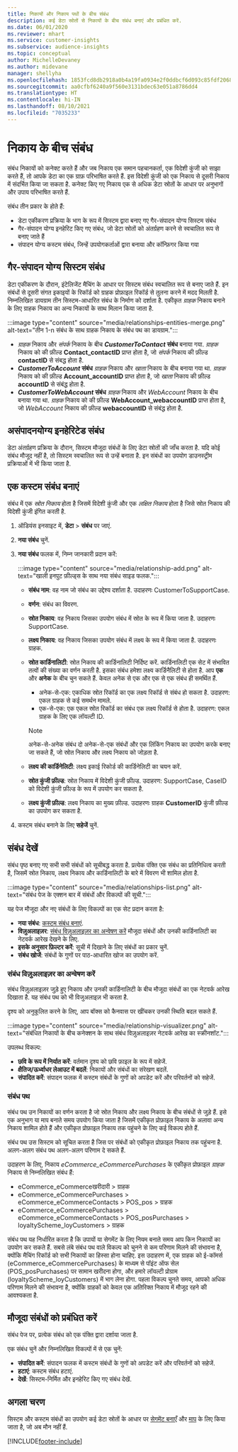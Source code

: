 ```yaml
---
title: निकायों और निकाय पथों के बीच संबंध
description: कई डेटा स्रोतों से निकायों के बीच संबंध बनाएं और प्रबंधित करें.
ms.date: 06/01/2020
ms.reviewer: mhart
ms.service: customer-insights
ms.subservice: audience-insights
ms.topic: conceptual
author: MichelleDevaney
ms.author: midevane
manager: shellyha
ms.openlocfilehash: 1853fcd8db2918a0b4a19fa0934e2f0ddbcf6d093c85fdf2068a13f954035dec
ms.sourcegitcommit: aa0cfbf6240a9f560e3131bdec63e051a8786dd4
ms.translationtype: HT
ms.contentlocale: hi-IN
ms.lasthandoff: 08/10/2021
ms.locfileid: "7035233"
---
```

# <a name="relationships-between-entities"></a>निकाय के बीच संबंध

संबंध निकायों को कनेक्ट करते हैं और जब निकाय एक समान पहचानकर्ता, एक विदेशी कुंजी को साझा करते हैं, तो आपके डेटा का एक ग्राफ़ परिभाषित करते हैं. इस विदेशी कुंजी को एक निकाय से दूसरी निकाय में संदर्भित किया जा सकता है. कनेक्ट किए गए निकाय एक से अधिक डेटा स्रोतों के आधार पर अनुभागों और उपाय परिभाषित करते हैं.

संबंध तीन प्रकार के होते हैं: 
- डेटा एकीकरण प्रक्रिया के भाग के रूप में सिस्टम द्वारा बनाए गए गैर-संपादन योग्य सिस्टम संबंध
- गैर-संपादन योग्य इनहेरिट किए गए संबंध, जो डेटा स्रोतों को अंतर्ग्रहण करने से स्वचालित रूप से बनाए जाते हैं 
- संपादन योग्य कस्टम संबंध, जिन्हें उपयोगकर्ताओं द्वारा बनाया और कॉन्फ़िगर किया गया

## <a name="non-editable-system-relationships"></a>गैर-संपादन योग्य सिस्टम संबंध

डेटा एकीकरण के दौरान, इंटेलिजेंट मैचिंग के आधार पर सिस्टम संबंध स्वचालित रूप से बनाए जाते हैं. इन संबंधों से दूसरी संगत इकाइयों के रिकॉर्ड को ग्राहक प्रोफ़ाइल रिकॉर्ड से तुलना करने में मदद मिलती है. निम्नलिखित डायग्राम तीन सिस्टम-आधारित संबंध के निर्माण को दर्शाता है. एकीकृत *ग्राहक* निकाय बनाने के लिए ग्राहक निकाय का अन्य निकायों के साथ मिलान किया जाता है.

:::image type="content" source="media/relationships-entities-merge.png" alt-text="तीन 1-n संबंध के साथ ग्राहक निकाय के संबंध पथ का डायग्राम.":::

- *ग्राहक* निकाय और *संपर्क* निकाय के बीच ***CustomerToContact* संबंध** बनाया गया. *ग्राहक* निकाय को की फ़ील्ड **Contact_contactID** प्राप्त होता है, जो *संपर्क* निकाय की फ़ील्ड **contactID** से संबद्ध होता है.
- ***CustomerToAccount* संबंध** *ग्राहक* निकाय और *खाता* निकाय के बीच बनाया गया था. *ग्राहक* निकाय को की फ़ील्ड **Account_accountID** प्राप्त होता है, जो *खाता* निकाय की फ़ील्ड **accountID** से संबंद्ध होता है.
- ***CustomerToWebAccount* संबंध** *ग्राहक* निकाय और *WebAccount* निकाय के बीच बनाया गया था. *ग्राहक* निकाय को की फ़ील्ड **WebAccount_webaccountID** प्राप्त होता है, जो *WebAccount* निकाय की फ़ील्ड **webaccountID** से संबंद्ध होता है.

## <a name="non-editable-inherited-relationships"></a>असंपादनयोग्य इनहेरिटेड संबंध

डेटा अंतर्ग्रहण प्रक्रिया के दौरान, सिस्टम मौजूदा संबंधों के लिए डेटा स्रोतों की जाँच करता है. यदि कोई संबंध मौजूद नहीं है, तो सिस्टम स्वचालित रूप से उन्हें बनाता है. इन संबंधों का उपयोग डाउनस्ट्रीम प्रक्रियाओं में भी किया जाता है.

## <a name="create-a-custom-relationship"></a>एक कस्टम संबंध बनाएं

संबंध में एक *स्रोत निकाय* होता है जिसमें विदेशी कुंजी और एक *लक्षित निकाय* होता है जिसे स्रोत निकाय की विदेशी कुंजी इंगित करती है. 

1. ऑडियंस इनसाइट में, **डेटा** > **संबंध** पर जाएं.

2. **नया संबंध** चुनें.

3. **नया संबंध** फलक में, निम्न जानकारी प्रदान करें:

   :::image type="content" source="media/relationship-add.png" alt-text="खाली इनपुट फ़ील्ड्स के साथ नया संबंध साइड फलक.":::

   - **संबंध नाम**: वह नाम जो संबंध का उद्देश्य दर्शाता है. उदाहरणः CustomerToSupportCase.
   - **वर्णन**: संबंध का विवरण.
   - **स्रोत निकाय**: वह निकाय जिसका उपयोग संबंध में स्रोत के रूप में किया जाता है. उदाहरणः SupportCase.
   - **लक्ष्य निकाय**: वह निकाय जिसका उपयोग संबंध में लक्ष्य के रूप में किया जाता है. उदाहरणः ग्राहक.
   - **स्रोत कार्डिनालिटी**: स्रोत निकाय की कार्डिनालिटी निर्दिष्ट करें. कार्डिनालिटी एक सेट में संभावित तत्वों की संख्या का वर्णन करती है. इसका संबंध हमेशा लक्ष्य कार्डिनैलिटी से होता है. आप **एक** और **अनेक** के बीच चुन सकते हैं. केवल अनेक से एक और एक से एक संबंध ही समर्थित हैं.  
     - अनेक-से-एक: एकाधिक स्रोत रिकॉर्ड का एक लक्ष्य रिकॉर्ड से संबंध हो सकता है. उदाहरण: एकल ग्राहक से कई समर्थन मामले.
     - एक-से-एक: एक एकल स्रोत रिकॉर्ड का संबंध एक लक्ष्य रिकॉर्ड से होता है. उदाहरण: एकल ग्राहक के लिए एक लॉयल्टी ID.

     > [!NOTE]
     > अनेक-से-अनेक संबंध दो अनेक-से-एक संबंधों और एक लिंकिंग निकाय का उपयोग करके बनाए जा सकते हैं, जो स्रोत निकाय और लक्ष्य निकाय को जोड़ता है.

   - **लक्ष्य की कार्डिनेलिटी**: लक्ष्य इकाई रिकोर्ड की कार्डिनेलिटी का चयन करें. 
   - **स्रोत कुंजी फ़ील्ड**: स्रोत निकाय में विदेशी कुंजी फ़ील्ड. उदाहरण: SupportCase, CaseID को विदेशी कुंजी फ़ील्ड के रूप में उपयोग कर सकता है.
   - **लक्ष्य कुंजी फ़ील्ड**: लक्ष्य निकाय का मुख्य फ़ील्ड. उदाहरणः ग्राहक **CustomerID** कुंजी फ़ील्ड का उपयोग कर सकता है.

4. कस्टम संबंध बनाने के लिए **सहेजें** चुनें.

## <a name="view-relationships"></a>संबंध देखें

संबंध पृष्ठ बनाए गए सभी सभी संबंधों को सूचीबद्ध करता है. प्रत्येक पंक्ति एक संबंध का प्रतिनिधित्व करती है, जिसमें स्रोत निकाय, लक्ष्य निकाय और कार्डिनालिटी के बारे में विवरण भी शामिल होता है. 

:::image type="content" source="media/relationships-list.png" alt-text="संबंध पेज के एक्शन बार में संबंधों और विकल्पों की सूची.":::

यह पेज मौजूदा और नए संबंधों के लिए विकल्पों का एक सेट प्रदान करता है: 
- **नया संबंध**: [कस्टम संबंध बनाएं](#create-a-custom-relationship).
- **विज़ुअलाइज़र**: [संबंध विज़ुअलाइज़र का अन्वेषण करें](#explore-the-relationship-visualizer) मौजूदा संबंधों और उनकी कार्डिनालिटी का नेटवर्क आरेख देखने के लिए.
- **इसके अनुसार फ़िल्टर करें**: सूची में दिखाने के लिए संबंधों का प्रकार चुनें.
- **संबंध खोजें**: संबंधों के गुणों पर पाठ-आधारित खोज का उपयोग करें.

### <a name="explore-the-relationship-visualizer"></a>संबंध विज़ुअलाइज़र का अन्वेषण करें

संबंध विज़ुअलाइज़र जुड़े हुए निकाय और उनकी कार्डिनालिटी के बीच मौजूदा संबंधों का एक नेटवर्क आरेख दिखाता है. यह संबंध पथ को भी विजुअलाइज़ भी करता है.

दृश्य को अनुकूलित करने के लिए, आप बॉक्स को कैनवास पर खींचकर उनकी स्थिति बदल सकते हैं.

:::image type="content" source="media/relationship-visualizer.png" alt-text="संबंधित निकायों के बीच कनेक्शन के साथ संबंध विज़ुअलाइज़र नेटवर्क आरेख का स्क्रीनशॉट.":::

उपलब्ध विकल्प: 
- **छवि के रूप में निर्यात करें**: वर्तमान दृश्य को छवि फ़ाइल के रूप में सहेजें.
- **क्षैतिज/ऊर्ध्वाधर लेआउट में बदलें**: निकायों और संबंधों का संरेखण बदलें.
- **संपादित करें**: संपादन फलक में कस्टम संबंधों के गुणों को अपडेट करें और परिवर्तनों को सहेजें.

### <a name="relationship-path"></a>संबंध पथ

संबंध पथ उन निकायों का वर्णन करता है जो स्रोत निकाय और लक्ष्य निकाय के बीच संबंधों से जुड़े हैं. इसे एक अनुभाग या माप बनाते समय उपयोग किया जाता है जिसमें एकीकृत प्रोफ़ाइल निकाय के अलावा अन्य निकाय शामिल होते हैं और एकीकृत प्रोफ़ाइल निकाय तक पहुंचने के लिए कई विकल्प होते हैं.

संबंध पथ उस सिस्टम को सूचित करता है जिस पर संबंधों को एकीकृत प्रोफ़ाइल निकाय तक पहुंचना है. अलग-अलग संबंध पथ अलग-अलग परिणाम दे सकते हैं.

उदाहरण के लिए, निकाय *eCommerce_eCommercePurchases* के एकीकृत प्रोफ़ाइल *ग्राहक* निकाय से निम्नलिखित संबंध हैं:

- eCommerce_eCommerceखरीदारी > ग्राहक
- eCommerce_eCommercePurchases > eCommerce_eCommerceContacts > POS_pos > ग्राहक
- eCommerce_eCommercePurchases > eCommerce_eCommerceContacts > POS_posPurchases > loyaltyScheme_loyCustomers > ग्राहक 

संबंध पथ यह निर्धारित करता है कि उपायों या सेगमेंट के लिए नियम बनाते समय आप किन निकायों का उपयोग कर सकते हैं. सबसे लंबे संबंध पथ वाले विकल्प को चुनने से कम परिणाम मिलने की संभावना है, क्योंकि मैचिंग रिकॉर्ड को सभी निकायों का हिस्सा होना चाहिए. इस उदाहरण में, एक ग्राहक को ई-कॉमर्स (eCommerce_eCommercePurchases) के माध्यम से पॉइंट ऑफ सेल (POS_posPurchases) पर सामान खरीदना होगा, और हमारे लॉयल्टी प्रोग्राम (loyaltyScheme_loyCustomers) में भाग लेना होगा. पहला विकल्प चुनते समय, आपको अधिक परिणाम मिलने की संभावना है, क्योंकि ग्राहकों को केवल एक अतिरिक्त निकाय में मौजूद रहने की आवश्यकता है.

## <a name="manage-existing-relationships"></a>मौजूदा संबंधों को प्रबंधित करें 

संबंध पेज पर, प्रत्येक संबंध को एक पंक्ति द्वारा दर्शाया जाता है. 

एक संबंध चुनें और निम्नलिखित विकल्पों में से एक चुनें: 
 
- **संपादित करें**: संपादन फलक में कस्टम संबंधों के गुणों को अपडेट करें और परिवर्तनों को सहेजें.
- **हटाएं**: कस्टम संबंध हटाएं.
- **देखें**: सिस्टम-निर्मित और इनहेरिट किए गए संबंध देखें. 

## <a name="next-step"></a>अगला चरण

सिस्टम और कस्टम संबंधों का उपयोग कई डेटा स्रोतों के आधार पर [सेगमेंट बनाएँ](segments.md) और [माप](measures.md) के लिए किया जाता है, जो अब मौन नहीं हैं.

[!INCLUDE[footer-include](../includes/footer-banner.md)]
